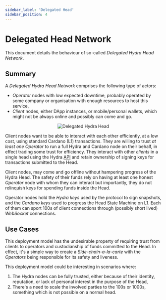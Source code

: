 ```yaml
---
sidebar_label: 'Delegated Head'
sidebar_position: 4
---
```


# Delegated Head Network

This document details the behaviour of so-called _Delegated Hydra Head Network_.

## Summary

A _Delegated Hydra Head Network_ comprises the following type of actors:

* _Operator_ nodes with low expected downtime, probably operated by some company or organisation with enough resources to host this service,
* _Client_ nodes, either DApp instances, or mobile/personal wallets, which might not be always online and possibly can come and go.

<p align="center">
  <img
    src={require('./delegated-head.png').default}
    alt="Delegated Hydra Head"
    height={400}
  />
</p>

Client nodes want to be able to interact with each other efficiently, at a low cost, using standard Cardano (L1) transactions. They are willing to trust *at least one* _Operator_ to run a full Hydra and Cardano node on their behalf, in effect trading some trust for efficiency. They interact with other _clients_ in a single head using the Hydra [API](https://hydra.family/head-protocol/api-reference) and retain ownership of signing keys for transactions submitted to the Head.

Client nodes, may come and go offline without hampering progress of the Hydra Head. The safety of their funds rely on having at least one honest _Operator_ node with whom they can interact but importantly, they do not relinquish keys for spending funds inside the Head.

Operator nodes hold the _Hydra keys_ used by the protocol to sign snapshots, and the _Cardano keys_ used to progress the Head State Machine on L1. Each of them can sport 100s of client connections through (possibly short lived) _WebSocket_ connections.

## Use Cases

This deployment model has the undesirable property of requiring trust from clients to operators and custodianship of funds committed to the Head. In effect, it's a simple way to create a _Side-chain-a-la-carte_ with the _Operators_ being responsible for its safety and liveness.

This deployment model could be interesting in scenarios where:

1. The Hydra nodes can be fully trusted, either because of their identity, reputation, or lack of personal interest in the purpose of the Head,
2. There's a need to scale the involved parties to the 100s or 1000s, something which is not possible on a normal head.
